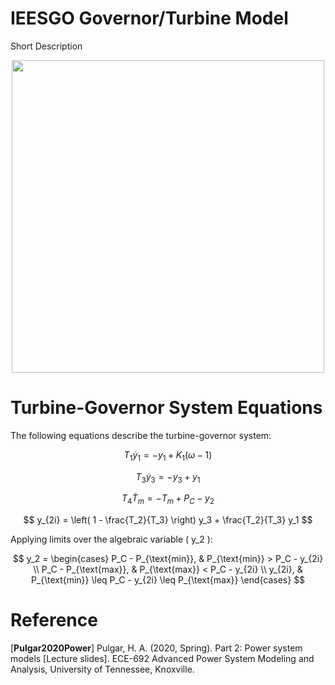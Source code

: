 # IEESGO Governor/Turbine Model
Short Description
<div align="center">
  <img src="https://github.com/user-attachments/assets/5cb04ebc-7cc9-4ebb-996f-bde774c5ce2a" width="500">
</div>

# Turbine-Governor System Equations
The following equations describe the turbine-governor system:

$$ 
T_1 \dot{y}_1 = -y_1 + K_1 (\omega - 1) 
$$

$$ 
T_3 \dot{y}_3 = -y_3 + y_1
$$

$$ 
T_4 \dot{T}_m = -T_m + P_C - y_2
$$

$$ 
y_{2i} = \left( 1 - \frac{T_2}{T_3} \right) y_3 + \frac{T_2}{T_3} y_1
$$

Applying limits over the algebraic variable \( y_2 \):

$$
y_2 =
\begin{cases} 
    P_C - P_{\text{min}}, & P_{\text{min}} > P_C - y_{2i} \\
    P_C - P_{\text{max}}, & P_{\text{max}} < P_C - y_{2i} \\
    y_{2i}, & P_{\text{min}} \leq P_C - y_{2i} \leq P_{\text{max}}
\end{cases}
$$

# Reference
[**Pulgar2020Power**] Pulgar, H. A. (2020, Spring). Part 2: Power system models [Lecture slides]. ECE-692 Advanced Power System Modeling and Analysis, University of Tennessee, Knoxville.
